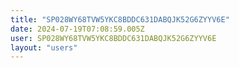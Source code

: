 ```yaml
---
title: "SP028WY68TVW5YKC8BDDC631DABQJK52G6ZYYV6E"
date: 2024-07-19T07:08:59.005Z
user: SP028WY68TVW5YKC8BDDC631DABQJK52G6ZYYV6E
layout: "users"
---
```

    